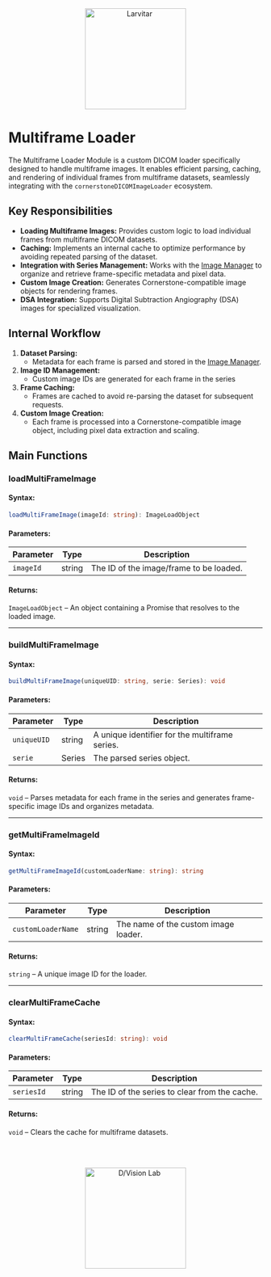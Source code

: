 <div style="text-align: center;">
    <img src="https://assets.pokemon.com/assets/cms2/img/pokedex/full/246.png" alt="Larvitar" height="200" />
</div>

# Multiframe Loader

The Multiframe Loader Module is a custom DICOM loader specifically designed to handle multiframe images. It enables efficient parsing, caching, and rendering of individual frames from multiframe datasets, seamlessly integrating with the `cornerstoneDICOMImageLoader` ecosystem.

## Key Responsibilities

- **Loading Multiframe Images:** Provides custom logic to load individual frames from multiframe DICOM datasets.
- **Caching:** Implements an internal cache to optimize performance by avoiding repeated parsing of the dataset.
- **Integration with Series Management:** Works with the [Image Manager](../managers/imageManager.md) to organize and retrieve frame-specific metadata and pixel data.
- **Custom Image Creation:** Generates Cornerstone-compatible image objects for rendering frames.
- **DSA Integration:** Supports Digital Subtraction Angiography (DSA) images for specialized visualization.
  
## Internal Workflow

1. **Dataset Parsing:**
   - Metadata for each frame is parsed and stored in the [Image Manager](../managers/imageManager.md).
2. **Image ID Management:**
    - Custom image IDs are generated for each frame in the series
3. **Frame Caching:**
    - Frames are cached to avoid re-parsing the dataset for subsequent requests.
4. **Custom Image Creation:**
    - Each frame is processed into a Cornerstone-compatible image object, including pixel data extraction and scaling.

## Main Functions

### loadMultiFrameImage

#### Syntax:

```typescript
loadMultiFrameImage(imageId: string): ImageLoadObject
```

#### Parameters:

| Parameter	| Type	 | Description                              | 
|-----------|--------|------------------------------------------|
| `imageId`	| string | The ID of the image/frame to be loaded.  | 

#### Returns: 

`ImageLoadObject` – An object containing a Promise that resolves to the loaded image.

---

### buildMultiFrameImage

#### Syntax:

```typescript
buildMultiFrameImage(uniqueUID: string, serie: Series): void
```

#### Parameters:

| Parameter	    | Type	 | Description                                    | 
|---------------|--------|------------------------------------------------|
| `uniqueUID`   | string | A unique identifier for the multiframe series. | 
| `serie`	    | Series | The parsed series object.                      | 

#### Returns: 

`void` – Parses metadata for each frame in the series and generates frame-specific image IDs and organizes metadata.

---

### getMultiFrameImageId

#### Syntax:

```typescript
getMultiFrameImageId(customLoaderName: string): string
```

#### Parameters:

| Parameter	         | Type	  | Description                          | 
|--------------------|--------|--------------------------------------|
| `customLoaderName` | string | The name of the custom image loader. | 

#### Returns: 

`string` – A unique image ID for the loader.

---

### clearMultiFrameCache

#### Syntax:

```typescript
clearMultiFrameCache(seriesId: string): void
```

#### Parameters:

| Parameter	 | Type	  | Description                                    | 
|------------|------- |------------------------------------------------|
| `seriesId` | string | The ID of the series to clear from the cache.  | 

#### Returns: 

`void` – Clears the cache for multiframe datasets.

<br></br>

<div style="text-align: center;">
    <img src="https://press.r1-it.storage.cloud.it/logo_trasparent.png" alt="D/Vision Lab" height="200" />
</div>